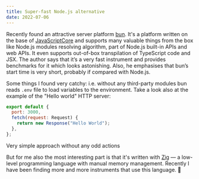 ```yaml
---
title: Super-fast Node.js alternative
date: 2022-07-06
---
```

Recently found an attractive server platform <a href="https://bun.sh" target="_blank">bun</a>. It's a platform written on the base of <a href="https://developer.apple.com/documentation/javascriptcore" target="_blank">JavaScriptCore</a> and supports many valuable things from the box like Node.js modules resolving algorithm, part of Node.js built-in APIs and web APIs. It even supports out-of-box transpilation of TypeScript code and JSX. The author says that it’s a very fast instrument and provides benchmarks for it which looks astonishing. Also, he emphasises that bun’s start time is very short, probably if compared with Node.js.

Some things I found very catchy: i.e. without any third-party modules bun reads `.env` file to load variables to the environment. Take a look also at the example of the "Hello world" HTTP server:

```js
export default {
  port: 3000,
  fetch(request: Request) {
    return new Response("Hello World");
  },
};
```
<caption>Very simple approach without any odd actions</caption>

But for me also the most interesting part is that it's written with <a href="https://ziglang.org" target="_blank">Zig</a> — a low-level programming language with manual memory management. Recently I have been finding more and more instruments that use this language. 🤔
